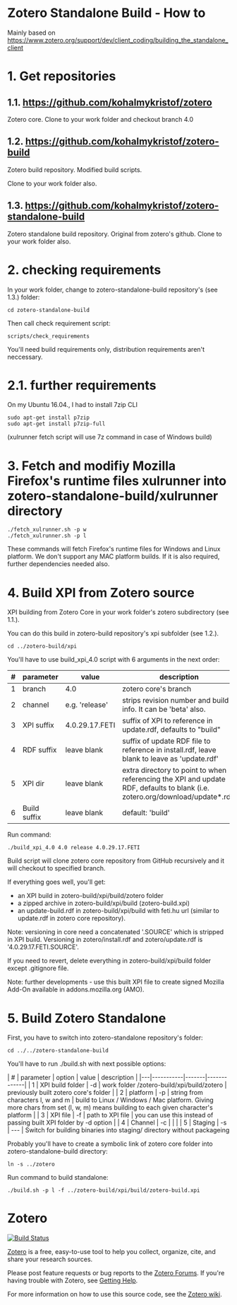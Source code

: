 Zotero Standalone Build - How to
======

Mainly based on https://www.zotero.org/support/dev/client_coding/building_the_standalone_client

# 1. Get repositories

## 1.1. https://github.com/kohalmykristof/zotero

Zotero core. Clone to your work folder and checkout branch 4.0

## 1.2. https://github.com/kohalmykristof/zotero-build

Zotero build repository. Modified build scripts.

Clone to your work folder also.

## 1.3. https://github.com/kohalmykristof/zotero-standalone-build

Zotero standalone build repository. Original from zotero's github. Clone to your work folder also.

# 2. checking requirements

In your work folder, change to zotero-standalone-build repository's (see 1.3.) folder:

```shell
cd zotero-standalone-build
```

Then call check requirement script:

```shell
scripts/check_requirements
```

You'll need build requirements only, distribution requirements aren't neccessary.

# 2.1. further requirements

On my Ubuntu 16.04., I had to install 7zip CLI

```shell
sudo apt-get install p7zip
sudo apt-get install p7zip-full
```

(xulrunner fetch script will use 7z command in case of Windows build)

# 3. Fetch and modifiy Mozilla Firefox's runtime files xulrunner into zotero-standalone-build/xulrunner directory

```shell
./fetch_xulrunner.sh -p w
./fetch_xulrunner.sh -p l
```

These commands will fetch Firefox's runtime files for Windows and Linux platform. We don't support any MAC platform builds. If it is also required, further dependencies needed also.

# 4. Build XPI from Zotero source

XPI building from Zotero Core in your work folder's zotero subdirectory (see 1.1.).

You can do this build in zotero-build repository's xpi subfolder (see 1.2.).

```shell
cd ../zotero-build/xpi
```

You'll have to use build_xpi_4.0 script with 6 arguments in the next order:

| # | parameter | value | description |
|---|-----------|-------|-------------|
| 1 | branch | 4.0 | zotero core's branch |
| 2 | channel | e.g. 'release' | strips revision number and build info. It can be 'beta' also. |
| 3 | XPI suffix | 4.0.29.17.FETI | suffix of XPI to reference in update.rdf, defaults to "build" |
| 4 | RDF suffix | leave blank | suffix of update RDF file to reference in install.rdf, leave blank to leave as 'update.rdf' |
| 5 | XPI dir | leave blank | extra directory to point to when referencing the XPI and update RDF, defaults to blank (i.e. zotero.org/download/update*.rdf) |
| 6 | Build suffix | leave blank | default: 'build' |

Run command:
```shell
./build_xpi_4.0 4.0 release 4.0.29.17.FETI
```

Build script will clone zotero core repository from GitHub recursively and it will checkout to specified branch.

If everything goes well, you'll get:
- an XPI build in zotero-build/xpi/build/zotero folder
- a zipped archive in zotero-build/xpi/build (zotero-build.xpi)
- an update-build.rdf in zotero-build/xpi/build with feti.hu url (similar to update.rdf in zotero core repository).

Note: versioning in core need a concatenated '.SOURCE' which is stripped in XPI build. Versioning in zotero/install.rdf and zotero/update.rdf is '4.0.29.17.FETI.SOURCE'.

If you need to revert, delete everything in zotero-build/xpi/build folder except .gitignore file.

Note: further developments - use this built XPI file to create signed Mozilla Add-On available in addons.mozilla.org (AMO).

# 5. Build Zotero Standalone

First, you have to switch into zotero-standalone repository's folder:

```shell
cd ../../zotero-standalone-build
```

You'll have to run ./build.sh with next possible options:

| # | parameter | option | value | description |
|---|-----------|-------|-------------|
| 1 | XPI build folder | -d | work folder /zotero-build/xpi/build/zotero | previously built zotero core's folder |
| 2 | platform | -p | string from characters l, w and m | build to Linux / Windows / Mac platform. Giving more chars from set (l, w, m) means building to each given character's platform |
| 3 | XPI file | -f | path to XPI file | you can use this instead of passing built XPI folder by -d option |
| 4 | Channel | -c | | |
| 5 | Staging | -s | --- | Switch for building binaries into staging/ directory without packageing

Probably you'll have to create a symbolic link of zotero core folder into zotero-standalone-build directory:

```shell
ln -s ../zotero
```

Run command to build standalone:

```shell
./build.sh -p l -f ../zotero-build/xpi/build/zotero-build.xpi
```


Zotero
======
[![Build Status](https://travis-ci.org/zotero/zotero.svg?branch=4.0)](https://travis-ci.org/zotero/zotero)

[Zotero](https://www.zotero.org/) is a free, easy-to-use tool to help you collect, organize, cite, and share your research sources.

Please post feature requests or bug reports to the [Zotero Forums](https://forums.zotero.org/). If you're having trouble with Zotero, see [Getting Help](https://www.zotero.org/support/getting_help).

For more information on how to use this source code, see the [Zotero wiki](https://www.zotero.org/support/dev/source_code).
